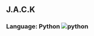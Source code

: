 ## J.A.C.K
### Language: Python ![python](https://upload.wikimedia.org/wikipedia/commons/thumb/c/c3/Python-logo-notext.svg/64px-Python-logo-notext.svg.png)
